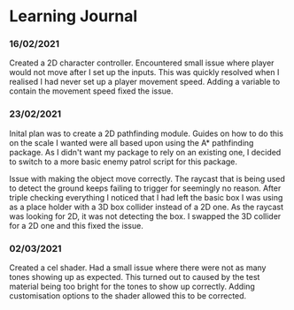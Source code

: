 # Learning Journal

### 16/02/2021

Created a 2D character controller. Encountered small issue where player would not move after I set up the inputs. This was quickly resolved when I realised I had never set up a player movement speed. Adding a variable to contain the movement speed fixed the issue.

### 23/02/2021

Inital plan was to create a 2D pathfinding module. Guides on how to do this on the scale I wanted were all based upon using the A* pathfinding package. As I didn't want my package to rely on an existing one, I decided to switch to a more basic enemy patrol script for this package.

Issue with making the object move correctly. The raycast that is being used to detect the ground keeps failing to trigger for seemingly no reason. After triple checking everything I noticed that I had left the basic box I was using as a place holder with a 3D box collider instead of a 2D one. As the raycast was looking for 2D, it was not detecting the box. I swapped the 3D collider for a 2D one and this fixed the issue.

### 02/03/2021

Created a cel shader. Had a small issue where there were not as many tones showing up as expected. This turned out to caused by the test material being too bright for the tones to show up correctly. Adding customisation options to the shader allowed this to be corrected.
